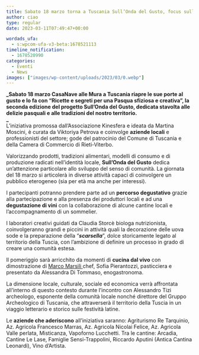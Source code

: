 ```yaml
---
title: Sabato 18 marzo torna a Tuscania Sull’Onda del Gusto, focus sulla Pasqua
author: ciao
type: regular
date: 2023-03-11T07:49:47+00:00

wordads_ufa:
  - s:wpcom-ufa-v3-beta:1678521113
timeline_notification:
  - 1678520990
categories:
  - Eventi
  - News
images: ["images/wp-content/uploads/2023/03/0.webp"]
---
```

**_Sabato 18 marzo CasaNave alle Mura a Tuscania riapre le sue porte al gusto e lo fa con “Ricette e segreti per una Pasqua sfiziosa e creativa”, la seconda edizione del progetto Sull’Onda del Gusto, dedicata stavolta alle delizie pasquali e alle tradizioni del nostro territorio.  
_**  
L’iniziativa promossa dall’Associazione Kinesfera e ideata da Martina Moscini, è curata da Viktoriya Petrova e coinvolge **aziende locali** e professionisti del settore; gode del patrocinio del Comune di Tuscania e della Camera di Commercio di Rieti-Viterbo.  
  
Valorizzando prodotti, tradizioni alimentari, modelli di consumo e di produzione radicati nell’identità locale, **Sull’Onda del Gusto** dedica un’attenzione particolare allo sviluppo del senso di comunità. La giornata del 18 marzo si articolerà in diverse attività capaci di coinvolgere un pubblico eterogeneo (sia per età ma anche per interessi).  
  
I partecipanti potranno prendere parte ad un **percorso degustativo** grazie alla partecipazione e alla presenza dei produttori locali e ad una **degustazione di vini** con la collaborazione di alcune cantine locali e l’accompagnamento di un sommelier.  
  
I laboratori creativi guidati da Claudia Storcè biologa nutrizionista, coinvolgeranno grandi e piccini in attività quali la decorazione delle uova sode e la preparazione della “_**scarsella**_”, dolce storicamente legato al territorio della Tuscia, con l’ambizione di definire un processo in grado di creare una comunità estesa.  
  
Il pomeriggio sarà arricchito da momenti di **cucina dal vivo** con dimostrazione di <a href="https://aleepepecom.wordpress.com/2023/02/18/cosa-si-mangia-da-convivial-a-tuscania-la-novita-firmata-andrea-astolfi/" target="_blank" rel="noreferrer noopener">Marco Marsili </a>chef, Sofia Pierantozzi, pasticciera e presentato da Alessandra Di Tommaso, enogastronoma.

La dimensione locale, culturale, sociale ed economica verrà affrontata all’interno di questo contesto durante l’incontro con Alessandro Tizi archeologo, esponente della comunità locale nonché direttore del Gruppo Archeologico di Tuscania, che attraverserà il territorio della Tuscia in un viaggio letterario e storico sulle festività latine.

Le **aziende che aderiscono** all’iniziativa saranno: Agriturismo Re Tarquinio, Az. Agricola Francesco Marras, Az. Agricola Nicolai Felice, Az. Agricola Valle perlata, Misticanza, Vapoforno Lucchetti. Tra le cantine: Arcadia, Cantine Le Lase, Famiglie Sensi-Trappolini, Riccardo Aputini (Antica Cantina Leonardi), Vino d’Artista.
